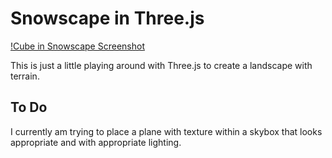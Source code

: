 # Snowscape in Three.js

[!Cube in Snowscape Screenshot](./public/Screenshot%202024-11-28%20232912.png "Snowscape with Cube")

This is just a little playing around with Three.js to create a landscape with terrain. 

## To Do

I currently am trying to place a plane with texture within a skybox that looks appropriate and with appropriate lighting. 